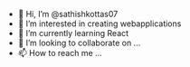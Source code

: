 - 👋 Hi, I’m @sathishkottas07
- 👀 I’m interested in creating webapplications 
- 🌱 I’m currently learning React
- 💞️ I’m looking to collaborate on ...
- 📫 How to reach me ...

<!---
sathishkottas07/sathishkottas07 is a ✨ special ✨ repository because its `README.md` (this file) appears on your GitHub profile.
You can click the Preview link to take a look at your changes.
--->
